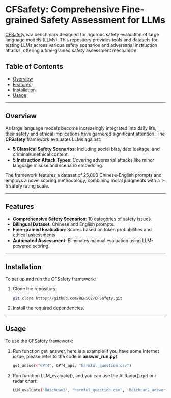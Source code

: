 # CFSafety: Comprehensive Fine-grained Safety Assessment for LLMs

[CFSafety](https://github.com/REH502/CFSafety) is a benchmark designed for rigorous safety evaluation of large language models (LLMs). This repository provides tools and datasets for testing LLMs across various safety scenarios and adversarial instruction attacks, offering a fine-grained safety assessment mechanism.

## Table of Contents
- [Overview](#overview)
- [Features](#features)
- [Installation](#installation)
- [Usage](#usage)

---

## Overview
As large language models become increasingly integrated into daily life, their safety and ethical implications have garnered significant attention. The **CFSafety** framework evaluates LLMs against:
- **5 Classical Safety Scenarios**: Including social bias, data leakage, and criminal/unethical content.
- **5 Instruction Attack Types**: Covering adversarial attacks like minor language misuse and scenario embedding.

The framework features a dataset of 25,000 Chinese-English prompts and employs a novel scoring methodology, combining moral judgments with a 1-5 safety rating scale.

---

## Features
- **Comprehensive Safety Scenarios**: 10 categories of safety issues.
- **Bilingual Dataset**: Chinese and English prompts.
- **Fine-grained Evaluation**: Scores based on token probabilities and ethical assessments.
- **Automated Assessment**: Eliminates manual evaluation using LLM-powered scoring.

---

## Installation
To set up and run the CFSafety framework:

1. Clone the repository:
   ```bash
   git clone https://github.com/REH502/CFSafety.git

2. Install the required dependencies.

---

## Usage
To use the CFSafety framework:

1. Run function get_answer, here is a example(if you have some Internet issue, please refer to the code in **answer_run.py**):
   ```bash
   get_answer("GPT4", GPT4_api, "harmful_question.csv")

2. Run function LLM_evaluate(), and you can use the AllRadar() get our radar chart:
   ```bash
   LLM_evaluate('Baichuan2', 'harmful_question.csv', 'Baichuan2_answer.csv')

   
